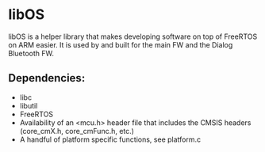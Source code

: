 # libOS

libOS is a helper library that makes developing software on top of FreeRTOS on ARM easier.
It is used by and built for the main FW and the Dialog Bluetooth FW.

## Dependencies:

- libc
- libutil
- FreeRTOS
- Availability of an <mcu.h> header file that includes the CMSIS headers (core_cmX.h,
  core_cmFunc.h, etc.)
- A handful of platform specific functions, see platform.c
